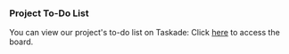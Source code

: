 ### Project To-Do List

You can view our project's to-do list on Taskade: Click [here](https://www.taskade.com/d/et5d3gs9mig4crEu?share=edit&edit=WbGqwdMz5zHqHYub&as=list) to access the board.
